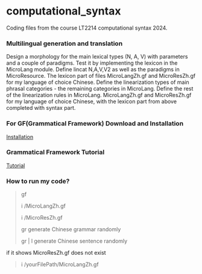 # computational_syntax
Coding files from the course LT2214 computational syntax 2024.

### Multilingual generation and translation

Design a morphology for the main lexical types (N, A, V) with parameters and a couple of paradigms. Test it by implementing the lexicon in the MicroLang module. Define lincat N,A,V,V2 as well as the paradigms in MicroResource. The lexicon part of files MicroLangZh.gf and MicroResZh.gf for my language of choice Chinese. 
Define the linearization types of main phrasal categories - the remaining categories in MicroLang. Define the rest of the linearization rules in MicroLang. MicroLangZh.gf and MicroResZh.gf for my language of choice Chinese, with the lexicon part from above completed with syntax part.


### For GF(Grammatical Framework) Download and Installation
[Installation](https://www.grammaticalframework.org/download/index-3.11.html)

### Grammatical Framework Tutorial
[Tutorial](https://www.grammaticalframework.org/doc/tutorial/gf-tutorial.html#toc8)

### How to run my code?
> gf
> 
> i /MicroLangZh.gf
> 
> i /MicroResZh.gf
> 
> gr            generate Chinese grammar randomly
> 
> gr | l        generate Chinese sentence randomly

if it shows MicroResZh.gf does not exist
> i /yourFilePath/MicroLangZh.gf

